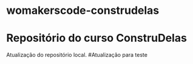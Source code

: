# womakerscode-construdelas
# Repositório do curso ConstruDelas

Atualização do repositório local.
#Atualização para teste
